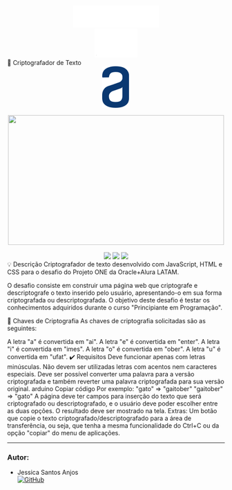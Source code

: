 <div align="center"><img src="img/logo-aluralatam-oracle.svg" width="200"/></div> <div align="center"><img src="img/rh03-one-v-black-lad2.png" width="100"/></div>
🔏 Criptografador de Texto
<div align="center"><img src="img/logo.svg" width="64"/></div> <p align="center" > <img width="500" height="300" src="https://user-images.githubusercontent.com/91544872/157673573-5e781ce9-601c-4ea3-9db1-b60bebf717aa.png"> </p> <div align="center"> <img src="https://img.shields.io/badge/JavaScript-5A5A5A?logo=javascript&logoColor=yellow"/> <img src="https://img.shields.io/badge/HTML-5A5A5A?logo=html5" /> <img src="https://img.shields.io/badge/CSS-5A5A5A?logo=css3&logoColor=01A3D8" /> </div>
💡 Descrição
Criptografador de texto desenvolvido com JavaScript, HTML e CSS para o desafio do Projeto ONE da Oracle+Alura LATAM.

O desafio consiste em construir uma página web que criptografe e descriptografe o texto inserido pelo usuário, apresentando-o em sua forma criptografada ou descriptografada. O objetivo deste desafio é testar os conhecimentos adquiridos durante o curso "Principiante em Programação".

🔑 Chaves de Criptografia
As chaves de criptografia solicitadas são as seguintes:

A letra "a" é convertida em "ai".
A letra "e" é convertida em "enter".
A letra "i" é convertida em "imes".
A letra "o" é convertida em "ober".
A letra "u" é convertida em "ufat".
✔️ Requisitos
Deve funcionar apenas com letras minúsculas.
Não devem ser utilizadas letras com acentos nem caracteres especiais.
Deve ser possível converter uma palavra para a versão criptografada e também reverter uma palavra criptografada para sua versão original.
arduino
Copiar código
Por exemplo:
"gato" => "gaitober"
"gaitober" => "gato"
A página deve ter campos para inserção do texto que será criptografado ou descriptografado, e o usuário deve poder escolher entre as duas opções.
O resultado deve ser mostrado na tela.
Extras:
Um botão que copie o texto criptografado/descriptografado para a área de transferência, ou seja, que tenha a mesma funcionalidade do Ctrl+C ou da opção "copiar" do menu de aplicações.

---

### Autor:

- Jessica Santos Anjos <br>
  [![GitHub](https://img.shields.io/badge/GitHub-100000?style=for-the-badge&logo=github&logoColor=white)](https://github.com/JessicaSantos-Dev)
